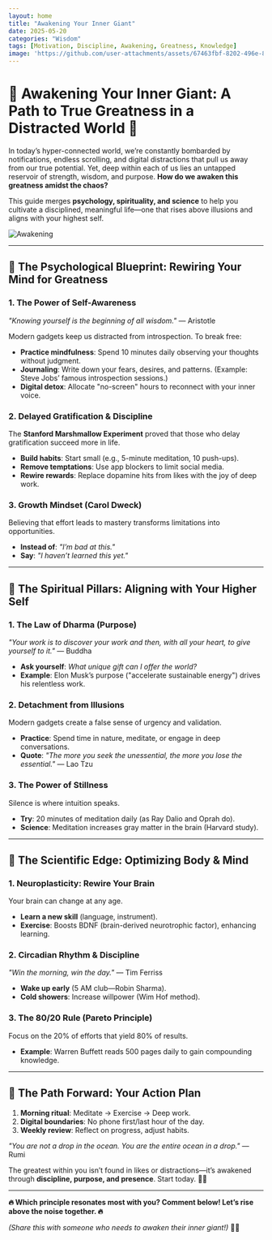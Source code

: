 ```yaml
---
layout: home
title: "Awakening Your Inner Giant"
date: 2025-05-20
categories: "Wisdom"
tags: [Motivation, Discipline, Awakening, Greatness, Knowledge]
image: 'https://github.com/user-attachments/assets/67463fbf-8202-496e-8610-38052a8d0c5c'
---
```


# 🌟 **Awakening Your Inner Giant: A Path to True Greatness in a Distracted World** 🌟  

In today’s hyper-connected world, we’re constantly bombarded by notifications, endless scrolling, and digital distractions that pull us away from our true potential. Yet, deep within each of us lies an untapped reservoir of strength, wisdom, and purpose. **How do we awaken this greatness amidst the chaos?**  

This guide merges **psychology, spirituality, and science** to help you cultivate a disciplined, meaningful life—one that rises above illusions and aligns with your highest self.  

![Awakening](https://github.com/user-attachments/assets/67463fbf-8202-496e-8610-38052a8d0c5c)

---  

## 🧠 **The Psychological Blueprint: Rewiring Your Mind for Greatness**  

### **1. The Power of Self-Awareness**  
*"Knowing yourself is the beginning of all wisdom."* — Aristotle  

Modern gadgets keep us distracted from introspection. To break free:  
- **Practice mindfulness**: Spend 10 minutes daily observing your thoughts without judgment.  
- **Journaling**: Write down your fears, desires, and patterns. (Example: Steve Jobs’ famous introspection sessions.)  
- **Digital detox**: Allocate "no-screen" hours to reconnect with your inner voice.  

### **2. Delayed Gratification & Discipline**  
The **Stanford Marshmallow Experiment** proved that those who delay gratification succeed more in life.  
- **Build habits**: Start small (e.g., 5-minute meditation, 10 push-ups).  
- **Remove temptations**: Use app blockers to limit social media.  
- **Rewire rewards**: Replace dopamine hits from likes with the joy of deep work.  

### **3. Growth Mindset (Carol Dweck)**  
Believing that effort leads to mastery transforms limitations into opportunities.  
- **Instead of**: *"I’m bad at this."*  
- **Say**: *"I haven’t learned this yet."*  

---  

## 🌌 **The Spiritual Pillars: Aligning with Your Higher Self**  

### **1. The Law of Dharma (Purpose)**  
*"Your work is to discover your work and then, with all your heart, to give yourself to it."* — Buddha  
- **Ask yourself**: *What unique gift can I offer the world?*  
- **Example**: Elon Musk’s purpose ("accelerate sustainable energy") drives his relentless work.  

### **2. Detachment from Illusions**  
Modern gadgets create a false sense of urgency and validation.  
- **Practice**: Spend time in nature, meditate, or engage in deep conversations.  
- **Quote**: *"The more you seek the unessential, the more you lose the essential."* — Lao Tzu  

### **3. The Power of Stillness**  
Silence is where intuition speaks.  
- **Try**: 20 minutes of meditation daily (as Ray Dalio and Oprah do).  
- **Science**: Meditation increases gray matter in the brain (Harvard study).  

---  

## 🔬 **The Scientific Edge: Optimizing Body & Mind**  

### **1. Neuroplasticity: Rewire Your Brain**  
Your brain can change at any age.  
- **Learn a new skill** (language, instrument).  
- **Exercise**: Boosts BDNF (brain-derived neurotrophic factor), enhancing learning.  

### **2. Circadian Rhythm & Discipline**  
*"Win the morning, win the day."* — Tim Ferriss  
- **Wake up early** (5 AM club—Robin Sharma).  
- **Cold showers**: Increase willpower (Wim Hof method).  

### **3. The 80/20 Rule (Pareto Principle)**  
Focus on the 20% of efforts that yield 80% of results.  
- **Example**: Warren Buffett reads 500 pages daily to gain compounding knowledge.  

---  

## 🚀 **The Path Forward: Your Action Plan**  

1. **Morning ritual**: Meditate → Exercise → Deep work.  
2. **Digital boundaries**: No phone first/last hour of the day.  
3. **Weekly review**: Reflect on progress, adjust habits.  

*"You are not a drop in the ocean. You are the entire ocean in a drop."* — Rumi  

The greatest within you isn’t found in likes or distractions—it’s awakened through **discipline, purpose, and presence**. Start today. 🌿✨  

---  

**🔥 Which principle resonates most with you? Comment below! Let’s rise above the noise together. 🔥**  

*(Share this with someone who needs to awaken their inner giant!)* 🚀💡
